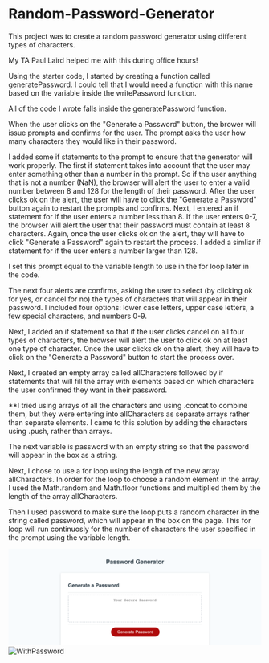 # Random-Password-Generator
This project was to create a random password generator using different types of characters. 

My TA Paul Laird helped me with this during office hours! 

Using the starter code, I started by creating a function called generatePassword. I could tell that I would need a function with this name based on the variable inside the writePassword function. 

All of the code I wrote falls inside the generatePassword function. 

When the user clicks on the "Generate a Password" button, the brower will issue prompts and confirms for the user. The prompt asks the user how many characters they would like in their password. 

I added some if statements to the prompt to ensure that the generator will work properly. The first if statement takes into account that the user may enter something other than a number in the prompt. So if the user anything that is not a number (NaN), the browser will alert the user to enter a valid number between 8 and 128 for the length of their password. After the user clicks ok on the alert, the user will have to click the "Generate a Password" button again to restart the prompts and confirms. Next, I entered an if statement for if the user enters a number less than 8. If the user enters 0-7, the browser will alert the user that their password must contain at least 8 characters. Again, once the user clicks ok on the alert, they will have to click "Generate a Password" again to restart the process. I added a simliar if statement for if the user enters a number larger than 128. 

I set this prompt equal to the variable length to use in the for loop later in the code. 

The next four alerts are confirms, asking the user to select (by clicking ok for yes, or cancel for no) the types of characters that will appear in their password. I included four options: lower case letters, upper case letters, a few special characters, and numbers 0-9. 

Next, I added an if statement so that if the user clicks cancel on all four types of characters, the browser will alert the user to click ok on at least one type of character. Once the user clicks ok on the alert, they will have to click on the "Generate a Password" button to start the process over. 

Next, I created an empty array called allCharacters followed by if statements that will fill the array with elements based on which characters the user confirmed they want in their password. 

**I tried using arrays of all the characters and using .concat to combine them, but they were entering into allCharacters as separate arrays rather than separate elements. I came to this solution by adding the characters using .push, rather than arrays.

The next variable is password with an empty string so that the password will appear in the box as a string. 

Next, I chose to use a for loop using the length of the new array allCharacters. In order for the loop to choose a random element in the array, I used the Math.random and Math.floor functions and multiplied them by the length of the array allCharacters. 

Then I used password to make sure the loop puts a random character in the string called password, which will appear in the box on the page. This for loop will run continuosly for the number of characters the user specified in the prompt using the variable length. 

![Open Page](./Assets/shannonquinn91.github.io_Random-Password-Generator_.png) 
![WithPassword](./Assets/shannonquinn91.github.io_Random-Password-Generator_(1).png)